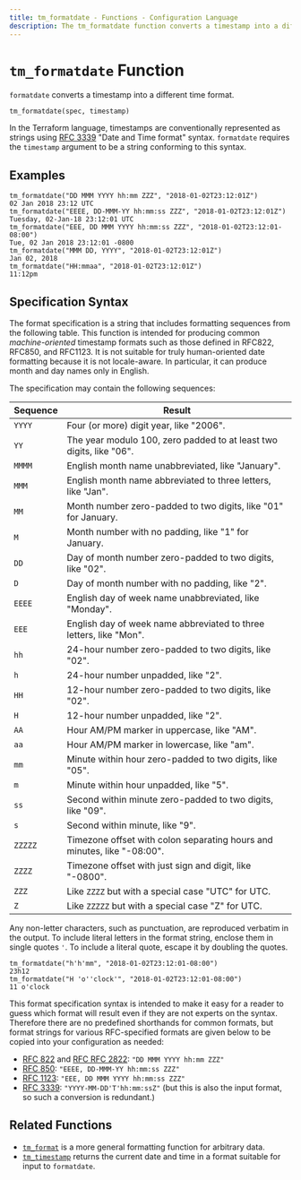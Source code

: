 ```yaml
---
title: tm_formatdate - Functions - Configuration Language
description: The tm_formatdate function converts a timestamp into a different time format.
---
```


# `tm_formatdate` Function

`formatdate` converts a timestamp into a different time format.

```hcl
tm_formatdate(spec, timestamp)
```

In the Terraform language, timestamps are conventionally represented as
strings using [RFC 3339](https://tools.ietf.org/html/rfc3339)
"Date and Time format" syntax. `formatdate` requires the `timestamp` argument
to be a string conforming to this syntax.

## Examples

```
tm_formatdate("DD MMM YYYY hh:mm ZZZ", "2018-01-02T23:12:01Z")
02 Jan 2018 23:12 UTC
tm_formatdate("EEEE, DD-MMM-YY hh:mm:ss ZZZ", "2018-01-02T23:12:01Z")
Tuesday, 02-Jan-18 23:12:01 UTC
tm_formatdate("EEE, DD MMM YYYY hh:mm:ss ZZZ", "2018-01-02T23:12:01-08:00")
Tue, 02 Jan 2018 23:12:01 -0800
tm_formatdate("MMM DD, YYYY", "2018-01-02T23:12:01Z")
Jan 02, 2018
tm_formatdate("HH:mmaa", "2018-01-02T23:12:01Z")
11:12pm
```

## Specification Syntax

The format specification is a string that includes formatting sequences from
the following table. This function is intended for producing common
_machine-oriented_ timestamp formats such as those defined in RFC822, RFC850,
and RFC1123. It is not suitable for truly human-oriented date formatting
because it is not locale-aware. In particular, it can produce month and day
names only in English.

The specification may contain the following sequences:

| Sequence | Result                                                                  |
| -------- | ----------------------------------------------------------------------- |
| `YYYY`   | Four (or more) digit year, like "2006".                                 |
| `YY`     | The year modulo 100, zero padded to at least two digits, like "06".     |
| `MMMM`   | English month name unabbreviated, like "January".                       |
| `MMM`    | English month name abbreviated to three letters, like "Jan".            |
| `MM`     | Month number zero-padded to two digits, like "01" for January.          |
| `M`      | Month number with no padding, like "1" for January.                     |
| `DD`     | Day of month number zero-padded to two digits, like "02".               |
| `D`      | Day of month number with no padding, like "2".                          |
| `EEEE`   | English day of week name unabbreviated, like "Monday".                  |
| `EEE`    | English day of week name abbreviated to three letters, like "Mon".      |
| `hh`     | 24-hour number zero-padded to two digits, like "02".                    |
| `h`      | 24-hour number unpadded, like "2".                                      |
| `HH`     | 12-hour number zero-padded to two digits, like "02".                    |
| `H`      | 12-hour number unpadded, like "2".                                      |
| `AA`     | Hour AM/PM marker in uppercase, like "AM".                              |
| `aa`     | Hour AM/PM marker in lowercase, like "am".                              |
| `mm`     | Minute within hour zero-padded to two digits, like "05".                |
| `m`      | Minute within hour unpadded, like "5".                                  |
| `ss`     | Second within minute zero-padded to two digits, like "09".              |
| `s`      | Second within minute, like "9".                                         |
| `ZZZZZ`  | Timezone offset with colon separating hours and minutes, like "-08:00". |
| `ZZZZ`   | Timezone offset with just sign and digit, like "-0800".                 |
| `ZZZ`    | Like `ZZZZ` but with a special case "UTC" for UTC.                      |
| `Z`      | Like `ZZZZZ` but with a special case "Z" for UTC.                       |

Any non-letter characters, such as punctuation, are reproduced verbatim in the
output. To include literal letters in the format string, enclose them in single
quotes `'`. To include a literal quote, escape it by doubling the quotes.

```
tm_formatdate("h'h'mm", "2018-01-02T23:12:01-08:00")
23h12
tm_formatdate("H 'o''clock'", "2018-01-02T23:12:01-08:00")
11 o'clock
```

This format specification syntax is intended to make it easy for a reader
to guess which format will result even if they are not experts on the syntax.
Therefore there are no predefined shorthands for common formats, but format
strings for various RFC-specified formats are given below to be copied into your
configuration as needed:

- [RFC 822](https://tools.ietf.org/html/rfc822#section-5) and
  [RFC RFC 2822](https://tools.ietf.org/html/rfc2822#section-3.3):
  `"DD MMM YYYY hh:mm ZZZ"`
- [RFC 850](https://tools.ietf.org/html/rfc850#section-2.1.4):
  `"EEEE, DD-MMM-YY hh:mm:ss ZZZ"`
- [RFC 1123](https://tools.ietf.org/html/rfc1123#section-5.2.14):
  `"EEE, DD MMM YYYY hh:mm:ss ZZZ"`
- [RFC 3339](https://tools.ietf.org/html/rfc3339):
  `"YYYY-MM-DD'T'hh:mm:ssZ"` (but this is also the input format, so such a
  conversion is redundant.)

## Related Functions

- [`tm_format`](./tm_format.md) is a more general formatting function for arbitrary
  data.
- [`tm_timestamp`](./tm_timestamp.md) returns the current date and time in a format
  suitable for input to `formatdate`.
